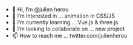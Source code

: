 - 👋 Hi, I’m @julien herou
- 👀 I’m interested in ... animation in CSS/JS
- 🌱 I’m currently learning ... Vue.js & three.js
- 💞️ I’m looking to collaborate on ... new project
- 📫 How to reach me ... twitter.com/julienherou

<!---
julienherou/julienherou is a ✨ special ✨ repository because its `README.md` (this file) appears on your GitHub profile.
You can click the Preview link to take a look at your changes.
--->

